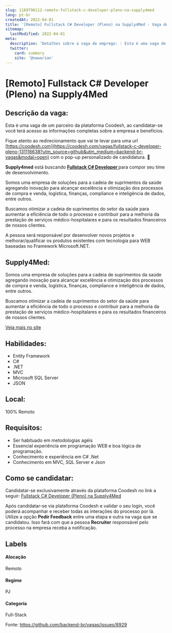 ```yaml
---
slug: 1189796112-remoto-fullstack-c-developer-pleno-na-supply4med
lang: pt-br
createdAt: 2022-04-01
title: '[Remoto] Fullstack C# Developer (Pleno) na Supply4Med - Vaga de Emprego'
sitemap:
  lastModified: 2022-04-01
meta:
  description: 'Detalhes sobre a vaga de emprego: : Esta é uma vaga de um parceiro da plataforma Coodesh, ao candidatar-se você terá acesso as informações completas sobre a empresa e benefícios.  Fique atento ao redirecionamento que vai te levar para uma url [https://coodesh.com](https://coodesh.com/vagas/fullstack-c-developer-pleno-131116638?utm_source=github&utm_medium=backend-br-vagas&modal=open) com o pop-up personalizado de candidatura. 👋 <p><strong>Supply4med</strong> está buscando <strong><ins>Fullstack C# Developer </ins></strong>para compor seu time de desenvolvimento.</p> <p>Somos uma empresa de soluções para a cadeia de suprimentos da saúde agregando inovação para alcançar excelência e otimização dos processos de compra e venda, logística, finanças, compliance e inteligência de dados, entre outros.</p> <p>Buscamos otimizar a cadeia de suprimentos do setor da saúde para aumentar a eficiência de todo o processo e contribuir para a melhoria da prestação de serviços médico-hospitalares e para os resultados financeiros de nossos clientes.</p> <p>A pessoa será responsável por desenvolver novos projetos e melhorar/qualificar os produtos existentes com tecnologia para WEB baseadas no Framework Microsoft.NET.</p>'
  twitter:
    card: summary
    site: '@nawarian'
---
```


# [Remoto] Fullstack C# Developer (Pleno) na Supply4Med

## Descrição da vaga: 
Esta é uma vaga de um parceiro da plataforma Coodesh, ao candidatar-se você terá acesso as informações completas sobre a empresa e benefícios.


Fique atento ao redirecionamento que vai te levar para uma url [https://coodesh.com](https://coodesh.com/vagas/fullstack-c-developer-pleno-131116638?utm_source=github&utm_medium=backend-br-vagas&modal=open) com o pop-up personalizado de candidatura. 👋
<p><strong>Supply4med</strong> está buscando <strong><ins>Fullstack C# Developer </ins></strong>para compor seu time de desenvolvimento.</p>
<p>Somos uma empresa de soluções para a cadeia de suprimentos da saúde agregando inovação para alcançar excelência e otimização dos processos de compra e venda, logística, finanças, compliance e inteligência de dados, entre outros.</p>
<p>Buscamos otimizar a cadeia de suprimentos do setor da saúde para aumentar a eficiência de todo o processo e contribuir para a melhoria da prestação de serviços médico-hospitalares e para os resultados financeiros de nossos clientes.</p>
<p>A pessoa será responsável por desenvolver novos projetos e melhorar/qualificar os produtos existentes com tecnologia para WEB baseadas no Framework Microsoft.NET.</p>

## Supply4Med: 
 <p>Somos uma empresa de soluções para a cadeia de suprimentos da saúde agregando inovação para alcançar excelência e otimização dos processos de compra e venda, logística, finanças, compliance e inteligência de dados, entre outros.</p>
<p>Buscamos otimizar a cadeia de suprimentos do setor da saúde para aumentar a eficiência de todo o processo e contribuir para a melhoria da prestação de serviços médico-hospitalares e para os resultados financeiros de nossos clientes.</p><a href='https://coodesh.com/empresas/supply4med'>Veja mais no site</a>

 ## Habilidades: 
 - Entity Framework 
- C# 
- .NET 
- MVC 
- Microsoft SQL Server 
- JSON
## Local: 
 100% Remoto
## Requisitos: 
 - Ser habituado em metodologias agéis 
- Essencial experiência em programação WEB e boa lógica de programação. 
- Conhecimento e experiência em C# .Net 
- Conhecimento em MVC, SQL Server e Json


## Como se candidatar:
Candidatar-se exclusivamente através da plataforma Coodesh no link a seguir: [Fullstack C# Developer (Pleno) na Supply4Med](https://coodesh.com/vagas/fullstack-c-developer-pleno-131116638?utm_source=github&utm_medium=backend-br-vagas&modal=open)


Após candidatar-se via plataforma Coodesh e validar o seu login, você poderá acompanhar e receber todas as interações do processo por lá. Utilize a opção **Pedir Feedback** entre uma etapa e outra na vaga que se candidatou. Isso fará com que a pessoa **Recruiter** responsável pelo processo na empresa receba a notificação.
## Labels
#### Alocação
Remoto
#### Regime
PJ
#### Categoria
Full-Stack

Fonte: https://github.com/backend-br/vagas/issues/8929